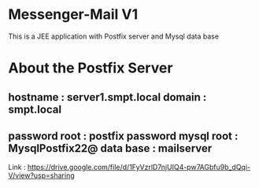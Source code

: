 # Messenger-Mail V1
This is a JEE application with Postfix  server and Mysql data base 
# About the Postfix Server
hostname : server1.smpt.local
domain : smpt.local
-----------------------------------------------------
password root : postfix
password mysql root : MysqlPostfix22@
data base : mailserver
-----------------------------------------------------
Link : 
https://drive.google.com/file/d/1FyVzrlD7njUIQ4-pw7AGbfu9b_dQqi-V/view?usp=sharing

